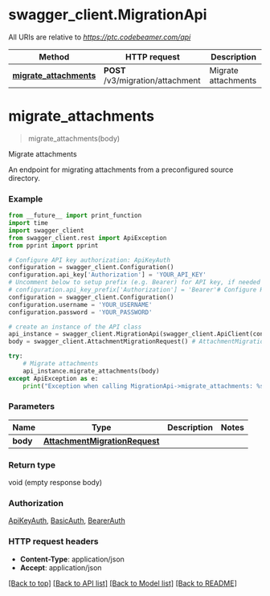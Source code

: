 # swagger_client.MigrationApi

All URIs are relative to *https://ptc.codebeamer.com/api*

Method | HTTP request | Description
------------- | ------------- | -------------
[**migrate_attachments**](MigrationApi.md#migrate_attachments) | **POST** /v3/migration/attachment | Migrate attachments

# **migrate_attachments**
> migrate_attachments(body)

Migrate attachments

An endpoint for migrating attachments from a preconfigured source directory.

### Example
```python
from __future__ import print_function
import time
import swagger_client
from swagger_client.rest import ApiException
from pprint import pprint

# Configure API key authorization: ApiKeyAuth
configuration = swagger_client.Configuration()
configuration.api_key['Authorization'] = 'YOUR_API_KEY'
# Uncomment below to setup prefix (e.g. Bearer) for API key, if needed
# configuration.api_key_prefix['Authorization'] = 'Bearer'# Configure HTTP basic authorization: BasicAuth
configuration = swagger_client.Configuration()
configuration.username = 'YOUR_USERNAME'
configuration.password = 'YOUR_PASSWORD'

# create an instance of the API class
api_instance = swagger_client.MigrationApi(swagger_client.ApiClient(configuration))
body = swagger_client.AttachmentMigrationRequest() # AttachmentMigrationRequest | 

try:
    # Migrate attachments
    api_instance.migrate_attachments(body)
except ApiException as e:
    print("Exception when calling MigrationApi->migrate_attachments: %s\n" % e)
```

### Parameters

Name | Type | Description  | Notes
------------- | ------------- | ------------- | -------------
 **body** | [**AttachmentMigrationRequest**](AttachmentMigrationRequest.md)|  | 

### Return type

void (empty response body)

### Authorization

[ApiKeyAuth](../README.md#ApiKeyAuth), [BasicAuth](../README.md#BasicAuth), [BearerAuth](../README.md#BearerAuth)

### HTTP request headers

 - **Content-Type**: application/json
 - **Accept**: application/json

[[Back to top]](#) [[Back to API list]](../README.md#documentation-for-api-endpoints) [[Back to Model list]](../README.md#documentation-for-models) [[Back to README]](../README.md)

